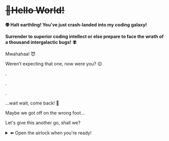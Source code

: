 # ~~👋Hello World!~~

**👽 Halt earthling! You've just crash-landed into my coding galaxy!**

**Surrender to superior coding intellect or else prepare to face the wrath of a thousand intergalactic bugs! 🪰**

Mwahahaa! 😈

Weren’t expecting that one, now were you? 😌

.

.

.


...wait wait, come back! 🥺

Maybe we got off on the wrong foot...

Let's give this another go, shall we?

<details>
<summary> ⬅️ Open the airlock when you're ready! </summary>
<br>
Greetings Earthling! 🖖
<br><br>
You've stumbled upon the GitHub profile of an extraordinary human being (or so my mom tells me). Here you'll find repositories filled with code, ideas, and the occasional ramblings of a programmer's mind. 
<br><br>
Feel free to explore, and remember, in the world of software, the only limit is your imagination! 🚀
<br><br>
Despite our initial cosmic miscommunication, you're welcome to visit this corner of the coding cosmos at anytime. Thanks for stopping by, and enjoy your stay! 🌌
</details>
